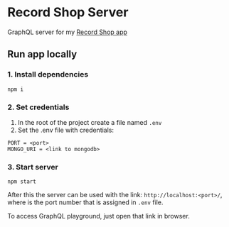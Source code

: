 # Record Shop Server

GraphQL server for my [Record Shop app](https://github.com/plaskevich/record-shop)

## Run app locally
### 1. Install dependencies
`npm i`
### 2. Set credentials
1. In the root of the project create a file named `.env`
2. Set the .env file with credentials:
```
PORT = <port>
MONGO_URI = <link to mongodb>
```
### 3. Start server
`npm start`

After this the server can be used with the link: `http://localhost:<port>/`,
where <port> is the port number that is assigned in `.env` file.

To access GraphQL playground, just open that link in browser.
